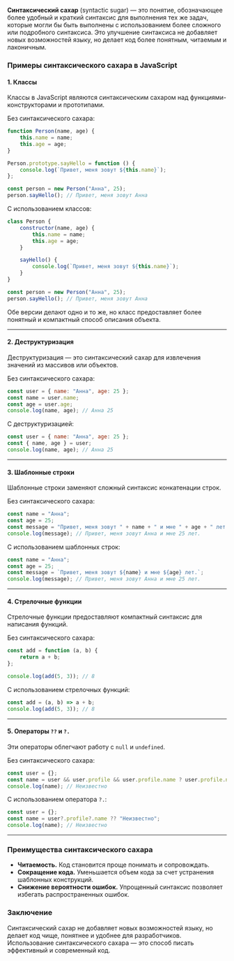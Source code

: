 **Синтаксический сахар** (syntactic sugar) — это понятие, обозначающее более удобный и краткий синтаксис для выполнения тех же задач, которые могли бы быть выполнены с использованием более сложного или подробного синтаксиса. Это улучшение синтаксиса не добавляет новых возможностей языку, но делает код более понятным, читаемым и лаконичным.

### **Примеры синтаксического сахара в JavaScript**

#### 1. **Классы**

Классы в JavaScript являются синтаксическим сахаром над функциями-конструкторами и прототипами.

Без синтаксического сахара:

```javascript
function Person(name, age) {
    this.name = name;
    this.age = age;
}

Person.prototype.sayHello = function () {
    console.log(`Привет, меня зовут ${this.name}`);
};

const person = new Person("Анна", 25);
person.sayHello(); // Привет, меня зовут Анна
```

С использованием классов:

```javascript
class Person {
    constructor(name, age) {
        this.name = name;
        this.age = age;
    }

    sayHello() {
        console.log(`Привет, меня зовут ${this.name}`);
    }
}

const person = new Person("Анна", 25);
person.sayHello(); // Привет, меня зовут Анна
```

Обе версии делают одно и то же, но класс предоставляет более понятный и компактный способ описания объекта.

---

#### 2. **Деструктуризация**

Деструктуризация — это синтаксический сахар для извлечения значений из массивов или объектов.

Без синтаксического сахара:

```javascript
const user = { name: "Анна", age: 25 };
const name = user.name;
const age = user.age;
console.log(name, age); // Анна 25
```

С деструктуризацией:

```javascript
const user = { name: "Анна", age: 25 };
const { name, age } = user;
console.log(name, age); // Анна 25
```

---

#### 3. **Шаблонные строки**

Шаблонные строки заменяют сложный синтаксис конкатенации строк.

Без синтаксического сахара:

```javascript
const name = "Анна";
const age = 25;
const message = "Привет, меня зовут " + name + " и мне " + age + " лет.";
console.log(message); // Привет, меня зовут Анна и мне 25 лет.
```

С использованием шаблонных строк:

```javascript
const name = "Анна";
const age = 25;
const message = `Привет, меня зовут ${name} и мне ${age} лет.`;
console.log(message); // Привет, меня зовут Анна и мне 25 лет.
```

---

#### 4. **Стрелочные функции**

Стрелочные функции предоставляют компактный синтаксис для написания функций.

Без синтаксического сахара:

```javascript
const add = function (a, b) {
    return a + b;
};

console.log(add(5, 3)); // 8
```

С использованием стрелочных функций:

```javascript
const add = (a, b) => a + b;
console.log(add(5, 3)); // 8
```

---

#### 5. **Операторы `??` и `?.`**

Эти операторы облегчают работу с `null` и `undefined`.

Без синтаксического сахара:

```javascript
const user = {};
const name = user && user.profile && user.profile.name ? user.profile.name : "Неизвестно";
console.log(name); // Неизвестно
```

С использованием оператора `?.`:

```javascript
const user = {};
const name = user?.profile?.name ?? "Неизвестно";
console.log(name); // Неизвестно
```

---

### **Преимущества синтаксического сахара**

- **Читаемость.** Код становится проще понимать и сопровождать.
- **Сокращение кода.** Уменьшается объем кода за счет устранения шаблонных конструкций.
- **Снижение вероятности ошибок.** Упрощенный синтаксис позволяет избегать распространенных ошибок.

### **Заключение**

Синтаксический сахар не добавляет новых возможностей языку, но делает код чище, понятнее и удобнее для разработчиков. Использование синтаксического сахара — это способ писать эффективный и современный код.